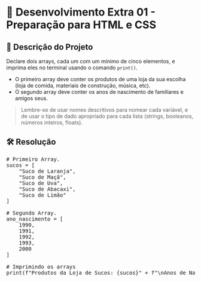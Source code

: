 
# 📜 Desenvolvimento Extra 01 - Preparação para HTML e CSS

## 🎯 Descrição do Projeto 

Declare dois arrays, cada um com um mínimo de cinco elementos, e imprima eles no terminal usando o comando `print()`.

- O primeiro array deve conter os produtos de uma loja da sua escolha (loja de comida, materiais de construção, música, etc).
- O segundo array deve conter os anos de nascimento de familiares e amigos seus. 

> Lembre-se de usar nomes descritivos para nomear cada variável, e de usar o tipo de dado apropriado para cada lista (strings, booleanos, números inteiros, floats).

## 🛠️ Resolução

<pre>
# Primeiro Array.
sucos = [
    "Suco de Laranja",
    "Suco de Maçã",
    "Suco de Uva",
    "Suco de Abacaxi",
    "Suco de Limão"
]

# Segundo Array.
ano_nascimento = [
    1990,
    1991,
    1992,
    1993,
    2000 
]

# Imprimindo os arrays
print(f"Produtos da Loja de Sucos: {sucos}" + f"\nAnos de Nascimento listados: {ano_nascimento}" )
</pre>
